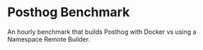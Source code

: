 # Posthog Benchmark

An hourly benchmark that builds Posthog with Docker vs using a Namespace Remote Builder.
